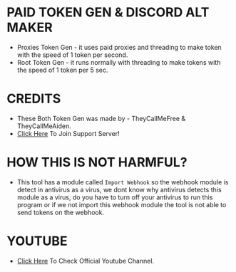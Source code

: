# PAID TOKEN GEN & DISCORD ALT MAKER
* Proxies Token Gen - it uses paid proxies and threading to make token with the speed of 1 token per second.
* Root Token Gen - it runs normally with threading to make tokens with the speed of 1 token per 5 sec.

# CREDITS
* These Both Token Gen was made by - TheyCallMeFree & TheyCallMeAiden.
* [Click Here](https://discord.gg/hackz) To Join Support Server!

# HOW THIS IS NOT HARMFUL? 
* This tool has a module called `Import Webhook` so the webhook module is detect in antivirus as a virus, we dont know why antivirus detects this module as a virus, do you have to turn off your antivirus to run this program or if we not import this webhook module the tool is not able to send tokens on the webhook.

# YOUTUBE
* [Click Here](https://youtube.com/c/FreeDelaHoyaOp) To Check Official Youtube Channel.

